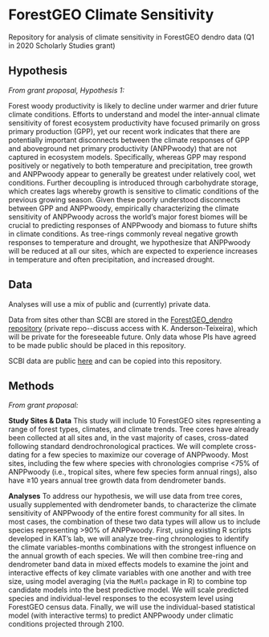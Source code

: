 # ForestGEO Climate Sensitivity

Repository for analysis of climate sensitivity in ForestGEO dendro data (Q1 in 2020 Scholarly Studies grant)

## Hypothesis
*From grant proposal, Hypothesis 1:*

Forest woody productivity is likely to decline under warmer and drier future climate conditions. Efforts to understand and model the inter-annual climate sensitivity of forest ecosystem productivity have focused primarily on gross primary production (GPP), yet our recent work indicates that there are potentially important disconnects between the climate responses of GPP and aboveground net primary productivity (ANPPwoody) that are not captured in ecosystem models. Specifically, whereas GPP may respond positively or negatively to both temperature and precipitation, tree growth and ANPPwoody appear to generally be greatest under relatively cool, wet conditions. Further decoupling is introduced through carbohydrate storage, which creates lags whereby growth is sensitive to climatic conditions of the previous growing season. Given these poorly understood disconnects between GPP and ANPPwoody, empirically characterizing the climate sensitivity of ANPPwoody across the world’s major forest biomes will be crucial to predicting responses of ANPPwoody and biomass to future shifts in climate conditions. As tree-rings commonly reveal negative growth responses to temperature and drought, we hypothesize that ANPPwoody will be reduced at all our sites, which are expected to experience increases in temperature and often precipitation, and increased drought. 

## Data

Analyses will use a mix of public and (currently) private data.

Data from sites other than SCBI are stored in the [ForestGEO_dendro repository](https://github.com/EcoClimLab/ForestGEO_dendro) (private repo--discuss access with K. Anderson-Teixeira), which will be private for the foreseeable future. Only data whose PIs have agreed to be made public should be placed in this repository.

SCBI data are public [here](https://github.com/SCBI-ForestGEO/SCBI-ForestGEO-Data/tree/master/tree_cores) and can be copied into this repository.

## Methods
*From grant proposal:*

**Study Sites & Data** This study will include 10 ForestGEO sites representing a range of forest types, climates, and climate trends. Tree cores have already been collected at all sites and, in the vast majority of cases, cross-dated following standard dendrochronological practices. We will complete cross-dating for a few species to maximize our coverage of ANPPwoody. Most sites, including the few where species with chronologies comprise <75% of ANPPwoody (i.e., tropical sites, where few species form annual rings), also have ≥10 years annual tree growth data from dendrometer bands. 

**Analyses** To address our hypothesis, we will use data from tree cores, usually supplemented with dendrometer bands, to characterize the climate sensitivity of ANPPwoody of the entire forest community for all sites. In most cases, the combination of these two data types will allow us to include species representing >90% of ANPPwoody. First, using existing R scripts developed in KAT’s lab, we will analyze tree-ring chronologies to identify the climate variables-months combinations with the strongest influence on the annual growth of each species. We will then combine tree-ring and dendrometer band data in mixed effects models to examine the joint and interactive effects of key climate variables with one another and with tree size, using model averaging (via the `MuMln` package in R) to combine top candidate models into the best predictive model. We will scale predicted species and individual-level responses to the ecosystem level using ForestGEO census data. Finally, we will use the individual-based statistical model (with interactive terms) to predict ANPPwoody under climatic conditions projected through 2100.
